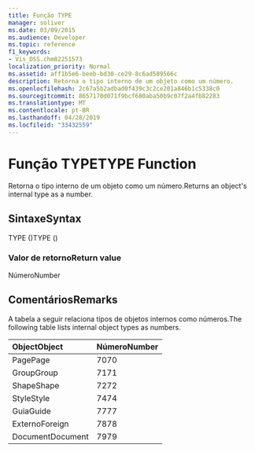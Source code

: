 ```yaml
---
title: Função TYPE
manager: soliver
ms.date: 03/09/2015
ms.audience: Developer
ms.topic: reference
f1_keywords:
- Vis_DSS.chm82251573
localization_priority: Normal
ms.assetid: aff1b5e6-beeb-bd30-ce29-8c6ad589566c
description: Retorna o tipo interno de um objeto como um número.
ms.openlocfilehash: 2c67a5b2adbad0f439c3c2ce201a846b1c5338c0
ms.sourcegitcommit: 8657170d071f9bcf680aba50b9c07f2a4fb82283
ms.translationtype: MT
ms.contentlocale: pt-BR
ms.lasthandoff: 04/28/2019
ms.locfileid: "33432559"
---
```

# <a name="type-function"></a><span data-ttu-id="592a6-103">Função TYPE</span><span class="sxs-lookup"><span data-stu-id="592a6-103">TYPE Function</span></span>

<span data-ttu-id="592a6-104">Retorna o tipo interno de um objeto como um número.</span><span class="sxs-lookup"><span data-stu-id="592a6-104">Returns an object's internal type as a number.</span></span> 
  
## <a name="syntax"></a><span data-ttu-id="592a6-105">Sintaxe</span><span class="sxs-lookup"><span data-stu-id="592a6-105">Syntax</span></span>

<span data-ttu-id="592a6-106">TYPE ()</span><span class="sxs-lookup"><span data-stu-id="592a6-106">TYPE ()</span></span>
  
### <a name="return-value"></a><span data-ttu-id="592a6-107">Valor de retorno</span><span class="sxs-lookup"><span data-stu-id="592a6-107">Return value</span></span>

<span data-ttu-id="592a6-108">Número</span><span class="sxs-lookup"><span data-stu-id="592a6-108">Number</span></span>
  
## <a name="remarks"></a><span data-ttu-id="592a6-109">Comentários</span><span class="sxs-lookup"><span data-stu-id="592a6-109">Remarks</span></span>

<span data-ttu-id="592a6-110">A tabela a seguir relaciona tipos de objetos internos como números.</span><span class="sxs-lookup"><span data-stu-id="592a6-110">The following table lists internal object types as numbers.</span></span>
  
|<span data-ttu-id="592a6-111">**Object**</span><span class="sxs-lookup"><span data-stu-id="592a6-111">**Object**</span></span>|<span data-ttu-id="592a6-112">**Número**</span><span class="sxs-lookup"><span data-stu-id="592a6-112">**Number**</span></span>|
|:-----|:-----|
|<span data-ttu-id="592a6-113">Page</span><span class="sxs-lookup"><span data-stu-id="592a6-113">Page</span></span>  <br/> |<span data-ttu-id="592a6-114">70</span><span class="sxs-lookup"><span data-stu-id="592a6-114">70</span></span>  <br/> |
|<span data-ttu-id="592a6-115">Group</span><span class="sxs-lookup"><span data-stu-id="592a6-115">Group</span></span>  <br/> |<span data-ttu-id="592a6-116">71</span><span class="sxs-lookup"><span data-stu-id="592a6-116">71</span></span>  <br/> |
|<span data-ttu-id="592a6-117">Shape</span><span class="sxs-lookup"><span data-stu-id="592a6-117">Shape</span></span>  <br/> |<span data-ttu-id="592a6-118">72</span><span class="sxs-lookup"><span data-stu-id="592a6-118">72</span></span>  <br/> |
|<span data-ttu-id="592a6-119">Style</span><span class="sxs-lookup"><span data-stu-id="592a6-119">Style</span></span>  <br/> |<span data-ttu-id="592a6-120">74</span><span class="sxs-lookup"><span data-stu-id="592a6-120">74</span></span>  <br/> |
|<span data-ttu-id="592a6-121">Guia</span><span class="sxs-lookup"><span data-stu-id="592a6-121">Guide</span></span>  <br/> |<span data-ttu-id="592a6-122">77</span><span class="sxs-lookup"><span data-stu-id="592a6-122">77</span></span>  <br/> |
|<span data-ttu-id="592a6-123">Externo</span><span class="sxs-lookup"><span data-stu-id="592a6-123">Foreign</span></span>  <br/> |<span data-ttu-id="592a6-124">78</span><span class="sxs-lookup"><span data-stu-id="592a6-124">78</span></span>  <br/> |
|<span data-ttu-id="592a6-125">Document</span><span class="sxs-lookup"><span data-stu-id="592a6-125">Document</span></span>  <br/> |<span data-ttu-id="592a6-126">79</span><span class="sxs-lookup"><span data-stu-id="592a6-126">79</span></span>  <br/> |
   

